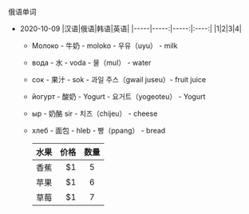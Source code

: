 俄语单词

 - 2020-10-09
 |汉语|俄语|韩语|英语|
 |-----|-----:|-----:|:----:|
 |1|2|3|4|
   - Молоко - 牛奶 - moloko  -  우유（uyu） - milk
   - вода - 水 - voda  - 물（mul） - water
   - сок - 果汁 - sok  - 과일 주스（gwail juseu）- fruit juice
   - йогурт - 酸奶 - Yogurt - 요거트（yogeoteu） - Yogurt
   - ыр - 奶酪 sir - 치즈（chijeu） - cheese
   - хлеб - 面包 - hleb - 빵（ppang） - bread
   
       | 水果        | 价格    |  数量  |
       | --------   | -----:   | :----: |
       | 香蕉        | $1      |   5    |
       | 苹果        | $1      |   6    |
       | 草莓        | $1      |   7    |
